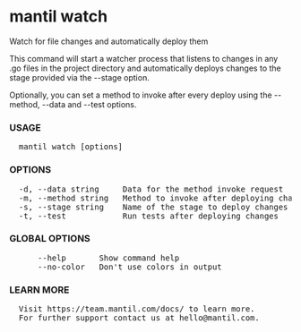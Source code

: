 # mantil watch

Watch for file changes and automatically deploy them

This command will start a watcher process that listens to changes in any .go files in the project directory
and automatically deploys changes to the stage provided via the --stage option.

Optionally, you can set a method to invoke after every deploy using the --method, --data and --test options.

### USAGE
<pre>
  mantil watch [options]
</pre>
### OPTIONS
<pre>
  -d, --data string     Data for the method invoke request
  -m, --method string   Method to invoke after deploying changes
  -s, --stage string    Name of the stage to deploy changes to
  -t, --test            Run tests after deploying changes
</pre>
### GLOBAL OPTIONS
<pre>
      --help       Show command help
      --no-color   Don't use colors in output
</pre>
### LEARN MORE
<pre>
  Visit https://team.mantil.com/docs/ to learn more.
  For further support contact us at hello@mantil.com.
</pre>

